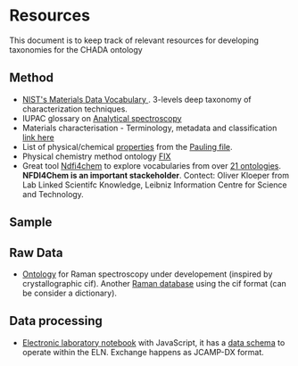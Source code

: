# Resources

This document is to keep track of relevant resources for developing taxonomies for the CHADA ontology


## Method
* [NIST's Materials Data Vocabulary ](https://data.nist.gov/od/id/67C783D4BA814C8EE05324570681708A1899). 3-levels deep taxonomy of characterization techniques.
* IUPAC glossary on [Analytical spectroscopy](https://iupac.org/wp-content/uploads/2019/10/PAC-REC-19-02-03.R2_PR191002MC.pdf)
* Materials characterisation - Terminology, metadata and 
classification [link here](https://www.cencenelec.eu/media/CEN-CENELEC/CWAs/ICT/cwa17815.pdf)
* List of physical/chemical [properties](http://paulingfile.com/index.php?p=physical%20properties#list%20of%20properties) from the [Pauling file](http://paulingfile.com/index.php?p=home).
* Physical chemistry method ontology [FIX](https://terminology.nfdi4chem.de/ts/ontologies/fix) 
* Great tool [Ndfi4chem](https://terminology.nfdi4chem.de/ts/index) to explore vocabularies from over [21 ontologies](https://terminology.nfdi4chem.de/ts/ontologies). **NFDI4Chem is an important stackeholder**. Contect: Oliver Kloeper from Lab Linked Scientifc Knowledge, Leibniz Information Centre for Science and Technology.


## Sample

## Raw Data
* [Ontology](https://github.com/cod-developers/cif_raman) for Raman spectroscopy under developement (inspired by crystallographic cif). Another [Raman database](https://solsa.crystallography.net/rod/1000679.html) using the cif format (can be consider a dictionary).


## Data processing
* [Electronic laboratory notebook](https://www.c6h6.org/) with JavaScript, it has a [data schema](https://cheminfo.github.io/data_schema/) to operate within the ELN. Exchange happens as JCAMP-DX format.

